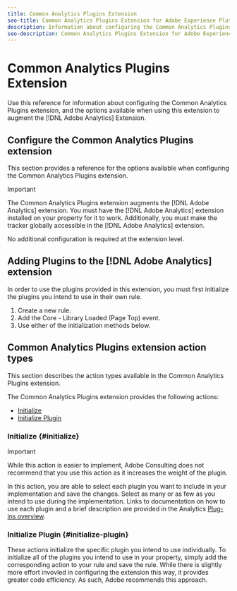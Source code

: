 ```yaml
---
title: Common Analytics Plugins Extension
seo-title: Common Analytics Plugins Extension for Adobe Experience Platform Launch
description: Information about configuring the Common Analytics Plugins extension, and the options available when using this extension to augment the [!DNL Adobe Analytics] Extension.
seo-description: Common Analytics Plugins Extension for Adobe Experience Platform Launch
---
```


# Common Analytics Plugins Extension

Use this reference for information about configuring the Common Analytics Plugins extension, and the options available when using this extension to augment the [!DNL Adobe Analytics] Extension.

## Configure the Common Analytics Plugins extension

This section provides a reference for the options available when configuring the Common Analytics Plugins extension.

>[!IMPORTANT]
>
>The Common Analytics Plugins extension augments the [!DNL Adobe Analytics] extension. You must have the [!DNL Adobe Analytics] extension installed on your property for it to work. Additionally, you must make the tracker globally accessible in the [!DNL Adobe Analytics] extension.

No additional configuration is required at the extension level.

## Adding Plugins to the [!DNL Adobe Analytics] extension

In order to use the plugins provided in this extension, you must first initialize the plugins you intend to use in their own rule.

1. Create a new rule.
1. Add the Core - Library Loaded (Page Top) event.
1. Use either of the initialization methods below.

## Common Analytics Plugins extension action types

This section describes the action types available in the Common Analytics Plugins extension.

The Common Analytics Plugins extension provides the following actions:

* [Initialize](common-analytics-plugins-extension.md#initialize)
* [Initialize Plugin](common-analytics-plugins-extension.md#initialize-plugin)

### Initialize {#initialize}

>[!IMPORTANT]
>
>While this action is easier to implement, Adobe Consulting does not recommend that you use this action as it increases the weight of the plugin.

In this action, you are able to select each plugin you want to include in your implementation and save the changes. Select as many or as few as you intend to use during the implementation. Links to documentation on how to use each plugin and a brief description are provided in the Analytics [Plug-ins overview](https://docs.adobe.com/content/help/en/analytics/implementation/vars/plugins/impl-plugins.html).

### Initialize Plugin {#initialize-plugin}

These actions initialize the specific plugin you intend to use individually. To initialize all of the plugins you intend to use in your property, simply add the corresponding action to your rule and save the rule. While there is slightly more effort invovled in configuring the extension this way, it provides greater code efficiency. As such, Adobe recommends this approach.
